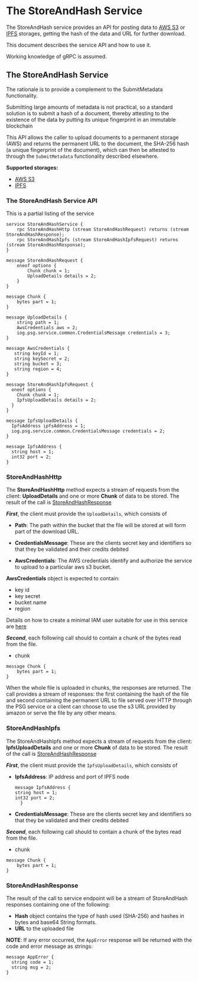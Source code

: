 # The StoreAndHash Service

The StoreAndHash service provides an API for posting data to [AWS S3](https://aws.amazon.com/s3/) or [IPFS](https://ipfs.io/) storages, getting the hash of the data and URL for further download.

This document describes the service API and how to use it.

Working knowledge of gRPC is assumed.

## The StoreAndHash Service

The rationale is to provide a complement to the SubmitMetadata functionality.

Submitting large amounts of metadata is not practical, so a standard solution is to submit a hash of a document, thereby attesting to the
existence of the data by putting its unique fingerprint in an immutable blockchain

This API allows the caller to upload documents to a permanent storage (AWS) and
returns the permanent URL to the document, the SHA-256 hash (a unique fingerprint of the document), which can then be attested to through the `SubmitMetadata` functionality described elsewhere.

**Supported storages:**
* [AWS S3](#storeandhashhttp)
* [IPFS](#storeandhashipfs)

### The StoreAndHash Service API

This is a partial listing of the service
```
service StoreAndHashService {
    rpc StoreAndHashHttp (stream StoreAndHashRequest) returns (stream StoreAndHashResponse);
    rpc StoreAndHashIpfs (stream StoreAndHashIpfsRequest) returns (stream StoreAndHashResponse);
}

message StoreAndHashRequest {
    oneof options {
        Chunk chunk = 1;
        UploadDetails details = 2;
    }
}

message Chunk {
    bytes part = 1;
}

message UploadDetails {
    string path = 1;
    AwsCredentials aws = 2;
    iog.psg.service.common.CredentialsMessage credentials = 3;
}

message AwsCredentials {
   string keyId = 1;
   string keySecret = 2;
   string bucket = 3;
   string region = 4;
}

message StoreAndHashIpfsRequest {
  oneof options {
    Chunk chunk = 1;
    IpfsUploadDetails details = 2;
  }
}

message IpfsUploadDetails {
  IpfsAddress ipfsAddress = 1;
  iog.psg.service.common.CredentialsMessage credentials = 2;
}

message IpfsAddress {
  string host = 1;
  int32 port = 2;
}
```

### StoreAndHashHttp

The **StoreAndHashHttp** method expects a stream of requests from the client: **UploadDetails** and one or more **Chunk** of data to be stored. The result of the call is [StoreAndHashResponse](#storeandhashresponse)

***First***, the client must provide the `UploadDetails`, which consists of

- **Path**: The path within the bucket that the file will be stored at will form part of the download URL.

- **CredentialsMessage**: These are the clients secret key and identifiers so that they be validated and their credits debited

- **AwsCredentials**: The AWS credentials identify and authorize the service to upload to a particular aws s3 bucket.

**AwsCredentials** object is expected to contain:
* key id
* key secret
* bucket name
* region

Details on how to create a minimal IAM user suitable for use in this service are [here](create_minimal_s3_user.md)

***Second***, each following call should to contain a chunk of the bytes read from the file.

- chunk
```
message Chunk {
    bytes part = 1;
}
```

When the whole file is uploaded in chunks, the responses are returned.
The call provides a stream of responses: the first containing the hash of the file and second containing the permanent URL to file served over HTTP through the PSG service
or a client can choose to use the s3 URL provided by amazon or serve the file by any other means.

### StoreAndHashIpfs

The StoreAndHashIpfs method expects a stream of requests from the client: **IpfsUploadDetails** and one or more **Chunk** of data to be stored. The result of the call is [StoreAndHashResponse](#storeandhashresponse)

***First***, the client must provide the `IpfsUploadDetails`, which consists of

- **IpfsAddress**: IP address and port of IPFS node
  ```
  message IpfsAddress {
  string host = 1;
  int32 port = 2;
    }
  ```

- **CredentialsMessage**: These are the clients secret key and identifiers so that they be validated and their credits debited

***Second***, each following call should to contain a chunk of the bytes read from the file.

- chunk
```
message Chunk {
    bytes part = 1;
}
```

### StoreAndHashResponse 

The result of the call to service endpoint will be a stream of StoreAndHash responses containing one of the following:
 - **Hash** object contains the type of hash used (SHA-256) and hashes in bytes and base64 String formats.
 - **URL** to the uploaded file

**NOTE**: If any error occurred, the `AppError` response will be returned with the code and error message as strings:
```
message AppError {
  string code = 1;
  string msg = 2;
}
```